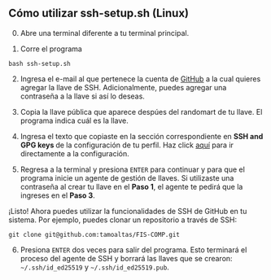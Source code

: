 ## Cómo utilizar ssh-setup.sh (Linux)

0. Abre una terminal diferente a tu terminal principal.

1. Corre el programa

```console
bash ssh-setup.sh
```

2. Ingresa el e-mail al que pertenece la cuenta de [GitHub](https://github.com/) a la cual quieres agregar la llave de SSH. Adicionalmente, puedes agregar una contraseña a la llave si así lo deseas.

3. Copia la llave pública que aparece despúes del randomart de tu llave. El programa indica cuál es la llave.

4. Ingresa el texto que copiaste en la sección correspondiente en <strong> SSH and GPG keys </strong> de la configuración de tu perfil. Haz click [aquí](https://github.com/settings/keys) para ir directamente a la configuración.

5. Regresa a la terminal y presiona `ENTER` para continuar y para que el programa inicie un agente de gestión de llaves. Si utilizaste una contraseña al crear tu llave en el <strong>Paso 1</strong>, el agente te pedirá que la ingreses en el <strong>Paso 3</strong>.

¡Listo! Ahora puedes utilizar la funcionalidades de SSH de GitHub en tu sistema. Por ejemplo, puedes clonar un repositorio a través de SSH: 

```console
git clone git@github.com:tamoaltas/FIS-COMP.git
```

6. Presiona `ENTER` dos veces para salir del programa. Esto terminará el proceso del agente de SSH y borrará las llaves que se crearon: `~/.ssh/id_ed25519` y `~/.ssh/id_ed25519.pub`.
